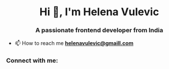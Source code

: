 <h1 align="center">Hi 👋, I'm Helena Vulevic</h1>
<h3 align="center">A passionate frontend developer from India</h3>

- 📫 How to reach me **helenavulevic@gmaill.com**

<h3 align="left">Connect with me:</h3>
<p align="left">
</p>

